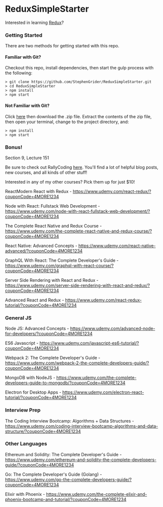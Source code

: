 # ReduxSimpleStarter

Interested in learning [Redux](https://www.udemy.com/react-redux/)?

### Getting Started

There are two methods for getting started with this repo.

#### Familiar with Git?
Checkout this repo, install dependencies, then start the gulp process with the following:

```
> git clone https://github.com/StephenGrider/ReduxSimpleStarter.git
> cd ReduxSimpleStarter
> npm install
> npm start
```

#### Not Familiar with Git?
Click [here](https://github.com/StephenGrider/ReactStarter/releases) then download the .zip file.  Extract the contents of the zip file, then open your terminal, change to the project directory, and:

```
> npm install
> npm start
```

### Bonus!
Section 9, Lecture 151

Be sure to check out RallyCoding [here](https://www.rallycoding.com/courses/).  You'll find a lot of helpful blog posts, new courses, and all kinds of other stuff!

Interested in any of my other courses?  Pick them up for just $10!

ReactModern React with Redux - https://www.udemy.com/react-redux/?couponCode=4MORE1234

Node with React: Fullstack Web Development - https://www.udemy.com/node-with-react-fullstack-web-development/?couponCode=4MORE1234

The Complete React Native and Redux Course - https://www.udemy.com/the-complete-react-native-and-redux-course/?couponCode=4MORE1234

React Native: Advanced Concepts - https://www.udemy.com/react-native-advanced/?couponCode=4MORE1234

GraphQL With React: The Complete Developer's Guide - https://www.udemy.com/graphql-with-react-course/?couponCode=4MORE1234

Server Side Rendering with React and Redux - https://www.udemy.com/server-side-rendering-with-react-and-redux/?couponCode=4MORE1234

Advanced React and Redux - https://www.udemy.com/react-redux-tutorial/?couponCode=4MORE1234

### General JS

Node JS: Advanced Concepts - https://www.udemy.com/advanced-node-for-developers/?couponCode=4MORE1234

ES6 Javascript - https://www.udemy.com/javascript-es6-tutorial/?couponCode=4MORE1234

Webpack 2: The Complete Developer's Guide - https://www.udemy.com/webpack-2-the-complete-developers-guide/?couponCode=4MORE1234

MongoDB with NodeJS - https://www.udemy.com/the-complete-developers-guide-to-mongodb/?couponCode=4MORE1234

Electron for Desktop Apps - https://www.udemy.com/electron-react-tutorial/?couponCode=4MORE1234

### Interview Prep
The Coding Interview Bootcamp: Algorithms + Data Structures - https://www.udemy.com/coding-interview-bootcamp-algorithms-and-data-structure/?couponCode=4MORE1234

### Other Languages
Ethereum and Solidity: The Complete Developer's Guide - https://www.udemy.com/ethereum-and-solidity-the-complete-developers-guide/?couponCode=4MORE1234

Go: The Complete Developer's Guide (Golang) - https://www.udemy.com/go-the-complete-developers-guide/?couponCode=4MORE1234

Elixir with Phoenix - https://www.udemy.com/the-complete-elixir-and-phoenix-bootcamp-and-tutorial/?couponCode=4MORE1234
